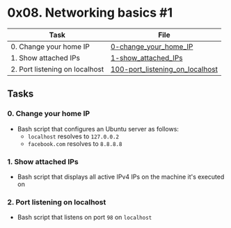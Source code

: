 # 0x08. Networking basics #1

| Task | File |
| ---- | ---- |
| 0. Change your home IP | [0-change_your_home_IP](./0-change_your_home_IP) |
| 1. Show attached IPs | [1-show_attached_IPs](./1-show_attached_IPs) |
| 2. Port listening on localhost | [100-port_listening_on_localhost](./100-port_listening_on_localhost) |

## Tasks
### 0. Change your home IP
* Bash script that configures an Ubuntu server as follows:
	* `localhost` resolves to `127.0.0.2`
	* `facebook.com` resolves to `8.8.8.8`
### 1. Show attached IPs
* Bash script that displays all active IPv4 IPs on the machine it's executed on
### 2. Port listening on localhost
* Bash script that listens on port `98` on `localhost`
